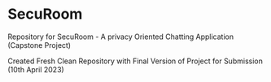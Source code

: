 # SecuRoom
Repository for SecuRoom - A privacy Oriented Chatting Application (Capstone Project)

Created Fresh Clean Repository with Final Version of Project for Submission (10th April 2023)
